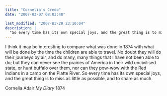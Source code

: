 ```yaml
---
title: "Cornelia's Credo"
date: "2007-03-07 08:03:48"

last_modified: "2007-03-29 23:10:04"
description: |
  "So every time has its own special joys, and the great thing is to miss as little as possible, and to share as much."
---
```


I think it may be interesting to compare what was done in 1874 with what will be done by the time the children are able to travel. No doubt they will do their journeys by air, and do many, many things that I have not been able to do; but they can never see the prairies of America in their wild uncivilised state, or hunt buffalo over them, nor can they pow-wow with the Red Indians in a camp on the Platte River. So every time has its own special joys, and the great thing is to miss as little as possible, and to share as much.

Cornelia Adair
<i>My Diary</i>
1874
